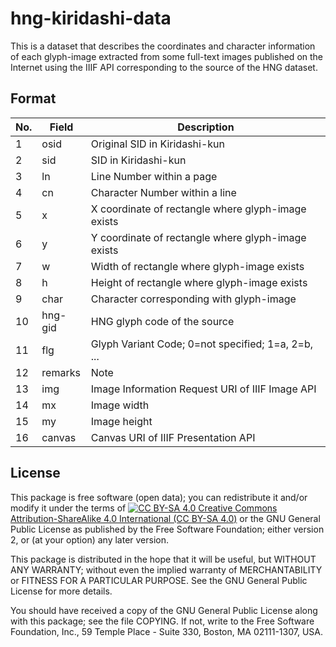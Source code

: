 # hng-kiridashi-data

This is a dataset that describes the coordinates and character
information of each glyph-image extracted from some full-text images
published on the Internet using the IIIF API corresponding to the
source of the HNG dataset.


## Format

|No.|Field  |Description                                       |
----|-------|---------------------------------------------------
|1  |osid   |Original SID in Kiridashi-kun                     |
|2  |sid    |SID in Kiridashi-kun                              |  
|3  |ln     |Line Number within a page                         |
|4  |cn     |Character Number within a line                    |
|5  |x      |X coordinate of rectangle where glyph-image exists|
|6  |y      |Y coordinate of rectangle where glyph-image exists|
|7  |w      |Width of rectangle where glyph-image exists       |
|8  |h      |Height of rectangle where glyph-image exists      |
|9  |char   |Character corresponding with glyph-image          |
|10 |hng-gid|HNG glyph code of the source                      |
|11 |flg    |Glyph Variant Code; 0=not specified; 1=a, 2=b, ...|
|12 |remarks|Note                                              |
|13 |img    |Image Information Request URI of IIIF Image API   |
|14 |mx     |Image width                                       |
|15 |my     |Image height                                      |
|16 |canvas |Canvas URI of IIIF Presentation API               |


## License

This package is free software (open data); you can redistribute it
and/or modify it under the terms of [![CC BY-SA
4.0](https://i.creativecommons.org/l/by-sa/4.0/88x31.png) Creative
Commons Attribution-ShareAlike 4.0 International (CC BY-SA
4.0)](http://creativecommons.org/licenses/by-sa/4.0/) or the GNU
General Public License as published by the Free Software Foundation;
either version 2, or (at your option) any later version.

This package is distributed in the hope that it will be useful, but
WITHOUT ANY WARRANTY; without even the implied warranty of
MERCHANTABILITY or FITNESS FOR A PARTICULAR PURPOSE.  See the GNU
General Public License for more details.

You should have received a copy of the GNU General Public License
along with this package; see the file COPYING.  If not, write to
the Free Software Foundation, Inc., 59 Temple Place - Suite 330,
Boston, MA 02111-1307, USA.
